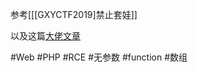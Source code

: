 参考[[[GXYCTF2019]禁止套娃]]

以及这篇[大佬文章](https://johnfrod.top/ctf/gxyctf-2019%E7%A6%81%E6%AD%A2%E5%A5%97%E5%A8%83/)

#Web #PHP #RCE #无参数 #function #数组